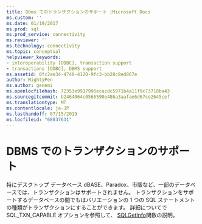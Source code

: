 ```yaml
---
title: Dbms でのトランザクションのサポート |Microsoft Docs
ms.custom: ''
ms.date: 01/19/2017
ms.prod: sql
ms.prod_service: connectivity
ms.reviewer: ''
ms.technology: connectivity
ms.topic: conceptual
helpviewer_keywords:
- interoperability [ODBC], transaction support
- transactions [ODBC], DBMS support
ms.assetid: 0fc2ae34-4748-4120-9fc3-bb28c8ed867e
author: MightyPen
ms.author: genemi
ms.openlocfilehash: 72353e9917996ecacdc5971b4a11f9c73718ba43
ms.sourcegitcommit: b2464064c0566590e486a3aafae6d67ce2645cef
ms.translationtype: MT
ms.contentlocale: ja-JP
ms.lasthandoff: 07/15/2019
ms.locfileid: "68037631"
---
```

# <a name="transaction-support-in-dbmss"></a>DBMS でのトランザクションのサポート
特にデスクトップ データベース dBASE、Paradox、市販など、一部のデータベースでは、トランザクションはサポートされません。 トランザクションをサポートするデータベースの間でもはバリエーションの 1 つの SQL ステートメントの種類がトランザクションにすることができます。 詳細についてで SQL_TXN_CAPABLE オプションを参照して、 [SQLGetInfo](../../../odbc/reference/syntax/sqlgetinfo-function.md)関数の説明。
